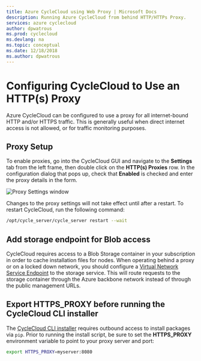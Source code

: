 ```yaml
---
title: Azure CycleCloud using Web Proxy | Microsoft Docs
description: Running Azure CycleCloud from behind HTTP/HTTPs Proxy.
services: azure cyclecloud
author: dpwatrous
ms.prod: cyclecloud
ms.devlang: na
ms.topic: conceptual
ms.date: 12/18/2018
ms.author: dpwatrous
---
```


# Configuring CycleCloud to Use an HTTP(s) Proxy

Azure CycleCloud can be configured to use a proxy for all internet-bound HTTP 
and/or HTTPS traffic. This is generally useful when direct internet access is 
not allowed, or for traffic monitoring purposes.

## Proxy Setup

To enable proxies, go into the CycleCloud GUI and navigate to the 
**Settings** tab from the left frame, then double click on the 
**HTTP(s) Proxies** row. In the configuration dialog that pops up, check that 
**Enabled** is checked and enter the proxy details in the form.

![Proxy Settings window](~/images/proxy_settings.png)

Changes to the proxy settings will not take effect until after a restart. To 
restart CycleCloud, run the following command:

```bash
/opt/cycle_server/cycle_server restart --wait
```

## Add storage endpoint for Blob access

CycleCloud requires access to a Blob Storage container in your subscription 
in order to cache installation files for nodes. When operating behind a proxy
or on a locked down network, you should configure a [Virtual Network Service Endpoint](https://docs.microsoft.com/en-us/azure/virtual-network/virtual-network-service-endpoints-overview)
to the storage service. This will route requests to the storage container through
the Azure backbone network instead of through the public management URLs.

## Export **HTTPS_PROXY** before running the CycleCloud CLI installer

The [CycleCloud CLI installer](../install-cyclecloud-cli.md) requires outbound
access to install packages via `pip`. Prior to running the install script,
be sure to set the **HTTPS_PROXY** environment variable to point to your
proxy server and port:

```bash
export HTTPS_PROXY=myserver:8080
```
